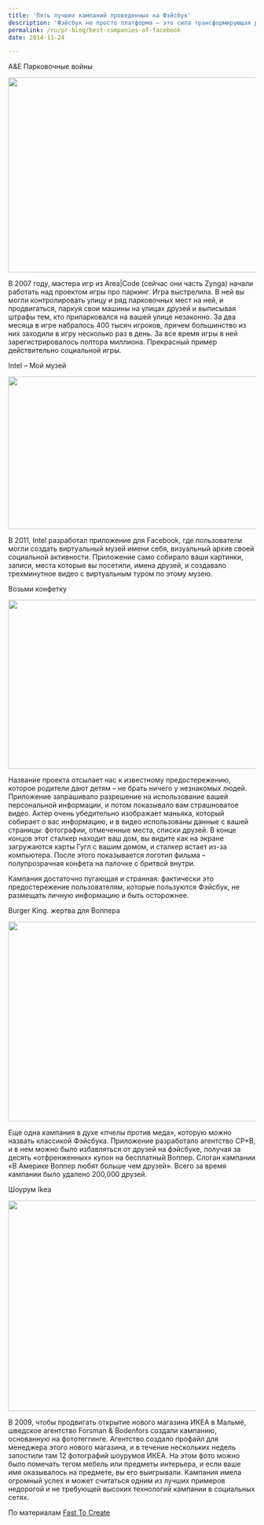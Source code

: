 ```yaml
---
title: 'Пять лучших кампаний проведенных на Фэйсбук'
description: 'Фэйсбук не просто платформа – это сила трансформирующая рекламу и пиар. История рекламы на Фэйсбук – это не история оплаченных объявлений. Самые лучшие кампании – это брендинг. Эти кампании принесли пользу не только тем, кто их устраивал, но и специалистам маркетинга и PR, которые теперь могут лучше понимать природу социальных медиа. A&amp;E Парковочные войны'
permalink: /ru/pr-blog/best-companies-of-facebook
date: 2014-11-24

---
```


A&E Парковочные войны

<img src="{{ site.assets }}/upload/pw2screen001-1307772468.png" alt="" class="post__img" width="580" height="397">

В 2007 году, мастера игр из Area|Code (сейчас они часть Zynga) начали работать над проектом игры про паркинг. Игра выстрелила. В ней вы могли контролировать улицу и ряд парковочных мест на ней, и продвигаться, паркуя свои машины на улицах друзей и выписывая штрафы тем, кто припарковался на вашей улице незаконно. За два месяца в игре набралось 400 тысяч игроков, причем большинство из них заходили в игру несколько раз в день. За все время игры в ней зарегистрировалось полтора миллиона. Прекрасный пример действительно социальной игры.

Intel – Мой музей

<img src="{{ site.assets }}/upload/Screen-shot-2011-06-01-at-12.27.01.png" alt="" class="post__img" width="580" height="311">

В 2011, Intel разработал приложение для Facebook, где пользователи могли создать виртуальный музей имени себя, визуальный архив своей социальной активности. Приложение само собирало ваши картинки, записи, места которые вы посетили, имена друзей, и создавало трехминутное видео с виртуальным туром по этому музею.

Возьми конфетку

<img src="{{ site.assets }}/upload/287634284_640.jpg" alt="" class="post__img" width="579" height="344">

Название проекта отсылает нас к известному предостережению, которое родители дают детям – не брать ничего у незнакомых людей. Приложение запрашивало разрешение на использование вашей персональной информации, и потом показывало вам страшноватое видео. Актер очень убедительно изображает маньяка, который собирает о вас информацию, и в видео использованы данные с вашей страницы: фотографии, отмеченные места, списки друзей. В конце концов этот сталкер находит ваш дом, вы видите как на экране загружаются карты Гугл с вашим домом, и сталкер встает из-за компьютера. После этого показывается логотип фильма – полупрозрачная конфета на палочке с бритвой внутри.

Кампания достаточно пугающая и странная: фактически это предостережение пользователям, которые пользуются Фэйсбук, не размещать личную информацию и быть осторожнее.

Burger King. жертва для Воппера

<img src="{{ site.assets }}/upload/whopper_sacrifice_screen_grab.jpg" alt="" class="post__img" width="580" height="407">

Еще одна кампания в духе «пчелы против меда», которую можно назвать классикой Фэйсбука. Приложение разработало агентство CP+B, и в нем можно было избавляться от друзей на фэйсбуке, получая за десять «отфренженных» купон на бесплатный Воппер. Слоган кампании «В Америке Воппер любят больше чем друзей». Всего за время кампании было удалено 200,000 друзей.

Шоурум Ikea

<img src="{{ site.assets }}/upload/Gordon%20Gustavsson%20IKEA%20tagged%20Facebook%20photo.jpg" alt="" class="post__img" width="580" height="429">

В 2009, чтобы продвигать открытие нового магазина ИКЕА в Мальмё, шведское агентство Forsman & Bodenfors создали кампанию, основанную на фототеггинге. Агентство создало профайл для менеджера этого нового магазина, и в течение нескольких недель запостили там 12 фотографий шоурумов ИКЕА. На этом фото можно было помечать тегом мебель или предметы интерьера, и если ваше имя оказывалось на предмете, вы его выигрывали. Кампания имела огромный успех и может считаться одним из лучших примеров недорогой и не требующей высоких технологий кампании в социальных сетях.

По материалам <a href="http://www.fastcocreate.com/1680811/the-5-all-time-best-facebook-campaigns">Fast To Create </a>

